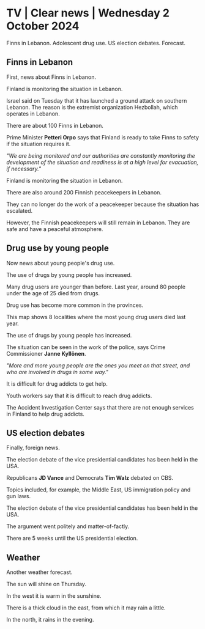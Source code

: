# TV \| Clear news \| Wednesday 2 October 2024

Finns in Lebanon. Adolescent drug use. US election debates. Forecast.

## Finns in Lebanon

First, news about Finns in Lebanon.

Finland is monitoring the situation in Lebanon.

Israel said on Tuesday that it has launched a ground attack on southern Lebanon. The reason is the extremist organization Hezbollah, which operates in Lebanon.

There are about 100 Finns in Lebanon.

Prime Minister **Petteri Orpo** says that Finland is ready to take Finns to safety if the situation requires it.

*"We are being monitored and our authorities are constantly monitoring the development of the situation and readiness is at a high level for evacuation, if necessary."*

Finland is monitoring the situation in Lebanon.

There are also around 200 Finnish peacekeepers in Lebanon.

They can no longer do the work of a peacekeeper because the situation has escalated.

However, the Finnish peacekeepers will still remain in Lebanon. They are safe and have a peaceful atmosphere.

## Drug use by young people

Now news about young people's drug use.

The use of drugs by young people has increased.

Many drug users are younger than before. Last year, around 80 people under the age of 25 died from drugs.

Drug use has become more common in the provinces.

This map shows 8 localities where the most young drug users died last year.

The use of drugs by young people has increased.

The situation can be seen in the work of the police, says Crime Commissioner **Janne Kyllönen**.

*"More and more young people are the ones you meet on that street, and who are involved in drugs in some way."*

It is difficult for drug addicts to get help.

Youth workers say that it is difficult to reach drug addicts.

The Accident Investigation Center says that there are not enough services in Finland to help drug addicts.

## US election debates

Finally, foreign news.

The election debate of the vice presidential candidates has been held in the USA.

Republicans **JD Vance** and Democrats **Tim Walz** debated on CBS.

Topics included, for example, the Middle East, US immigration policy and gun laws.

The election debate of the vice presidential candidates has been held in the USA.

The argument went politely and matter-of-factly.

There are 5 weeks until the US presidential election.

## Weather

Another weather forecast.

The sun will shine on Thursday.

In the west it is warm in the sunshine.

There is a thick cloud in the east, from which it may rain a little.

In the north, it rains in the evening.

